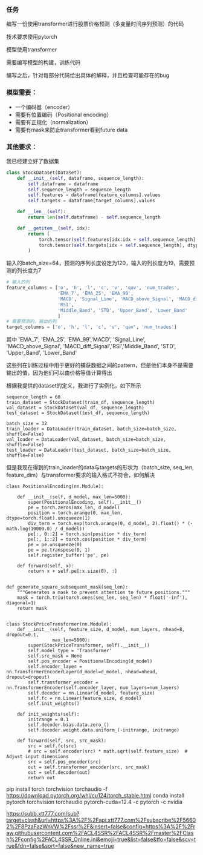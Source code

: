 ### 任务

编写一份使用transformer进行股票价格预测（多变量时间序列预测）的代码

技术要求使用pytorch

模型使用transformer

需要编写模型的构建，训练代码

编写之后，针对每部分代码给出具体的解释，并且检查可能存在的bug

### 模型需要：

* 一个编码器（encoder）
* 需要有位置编码（Positional encoding）
* 需要有正规化（normalization）
* 需要有mask来防止transformer看到future data

### 其他要求：

我已经建立好了数据集

```python
class StockDataset(Dataset):
    def __init__(self, dataframe, sequence_length):
        self.dataframe = dataframe
        self.sequence_length = sequence_length
        self.features = dataframe[feature_columns].values
        self.targets = dataframe[target_columns].values

    def __len__(self):
        return len(self.dataframe) - self.sequence_length

    def __getitem__(self, idx):
        return (
            torch.tensor(self.features[idx:idx + self.sequence_length], dtype=torch.float),
            torch.tensor(self.targets[idx + self.sequence_length], dtype=torch.float)  # Next day's close price
        )
```



输入的batch_size=64，预测的序列长度设定为120，输入的列长度为19，需要预测的列长度为7

```python
# 输入的列
feature_columns = ['o', 'h', 'l', 'c', 'v', 'qav', 'num_trades',
                   'EMA_7', 'EMA_25', 'EMA_99',
                   'MACD', 'Signal_Line', 'MACD_above_Signal', 'MACD_diff_Signal',
                   'RSI',
                   'Middle_Band', 'STD', 'Upper_Band', 'Lower_Band'
                   ]
# 需要预测的，输出的列
target_columns = ['o', 'h', 'l', 'c', 'v', 'qav', 'num_trades']
```

其中 'EMA_7', 'EMA_25', 'EMA_99','MACD', 'Signal_Line', 'MACD_above_Signal', 'MACD_diff_Signal','RSI','Middle_Band', 'STD', 'Upper_Band', 'Lower_Band'

这些列在训练过程中用于更好的捕获数据之间的pattern，但是他们本身不是需要输出的值，因为他们可以由价格等值计算得出





根据我提供的dataset的定义，我进行了实例化，如下所示

```
sequence_length = 60
train_dataset = StockDataset(train_df, sequence_length)
val_dataset = StockDataset(val_df, sequence_length)
test_dataset = StockDataset(test_df, sequence_length)

batch_size = 32
train_loader = DataLoader(train_dataset, batch_size=batch_size, shuffle=False)
val_loader = DataLoader(val_dataset, batch_size=batch_size, shuffle=False)
test_loader = DataLoader(test_dataset, batch_size=batch_size, shuffle=False)
```

但是我现在得到的train_loader的data与targets的形状为（batch_size, seq_len, feature_dim）与transformer要求的输入格式不符合，如何解决

```
class PositionalEncoding(nn.Module):

    def __init__(self, d_model, max_len=5000):
        super(PositionalEncoding, self).__init__()
        pe = torch.zeros(max_len, d_model)
        position = torch.arange(0, max_len, dtype=torch.float).unsqueeze(1)
        div_term = torch.exp(torch.arange(0, d_model, 2).float() * (-math.log(10000.0) / d_model))
        pe[:, 0::2] = torch.sin(position * div_term)
        pe[:, 1::2] = torch.cos(position * div_term)
        pe = pe.unsqueeze(0)
        pe = pe.transpose(0, 1)
        self.register_buffer('pe', pe)

    def forward(self, x):
        return x + self.pe[:x.size(0), :]


def generate_square_subsequent_mask(seq_len):
    """Generates a mask to prevent attention to future positions."""
    mask = torch.triu(torch.ones(seq_len, seq_len) * float('-inf'), diagonal=1)
    return mask


class StockPriceTransformer(nn.Module):
    def __init__(self, feature_size, d_model, num_layers, nhead=8, dropout=0.1,
                 max_len=5000):
        super(StockPriceTransformer, self).__init__()
        self.model_type = 'Transformer'
        self.src_mask = None
        self.pos_encoder = PositionalEncoding(d_model)
        self.encoder_layer = nn.TransformerEncoderLayer(d_model=d_model, nhead=nhead, dropout=dropout)
        self.transformer_encoder = nn.TransformerEncoder(self.encoder_layer, num_layers=num_layers)
        self.decoder = nn.Linear(d_model, feature_size)
        self.fc = nn.Linear(feature_size, d_model)
        self.init_weights()

    def init_weights(self):
        initrange = 0.1
        self.decoder.bias.data.zero_()
        self.decoder.weight.data.uniform_(-initrange, initrange)

    def forward(self, src, src_mask):
        src = self.fc(src)
        # src = self.encoder(src) * math.sqrt(self.feature_size)  # Adjust input dimensions
        src = self.pos_encoder(src)
        out = self.transformer_encoder(src, src_mask)
        out = self.decoder(out)
        return out
```
pip install torch torchvision torchaudio -f https://download.pytorch.org/whl/cu124/torch_stable.html
conda install pytorch torchvision torchaudio pytorch-cuda=12.4 -c pytorch -c nvidia

https://subb.xtt777.com/sub?target=clash&url=https%3A%2F%2Fapi.xtt777.com%2Fsubscribe%2F56602%2F8PzaFazWnVW%2Fssr%2F&insert=false&config=https%3A%2F%2Fraw.githubusercontent.com%2FACL4SSR%2FACL4SSR%2Fmaster%2FClash%2Fconfig%2FACL4SSR_Online.ini&emoji=true&list=false&tfo=false&scv=true&fdn=false&sort=false&new_name=true